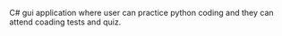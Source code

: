C# gui application where user can practice python coding and they can attend coading tests and quiz.   

